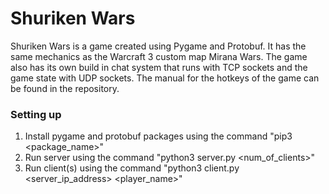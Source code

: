 # Shuriken Wars
Shuriken Wars is a game created using Pygame and Protobuf. It has the same mechanics as the Warcraft 3 custom map Mirana Wars. The game also has its own build in chat system that runs with TCP sockets and the game state with UDP sockets. The manual for the hotkeys of the game can be found in the repository.
### Setting up
1. Install pygame and protobuf packages using the command "pip3 <package_name>"
2. Run server using the command "python3 server.py <num_of_clients>"
3. Run client(s) using the command "python3 client.py <server_ip_address> <player_name>"
